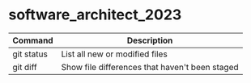 # software_architect_2023


| Command | Description |
| --- | --- |
| git status | List all new or modified files |
| git diff | Show file differences that haven't been staged |

